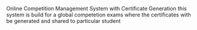 Online Competition Management System with Certificate Generation
this system is build for a global competetion exams where the certificates with be generated and shared to particular student 
